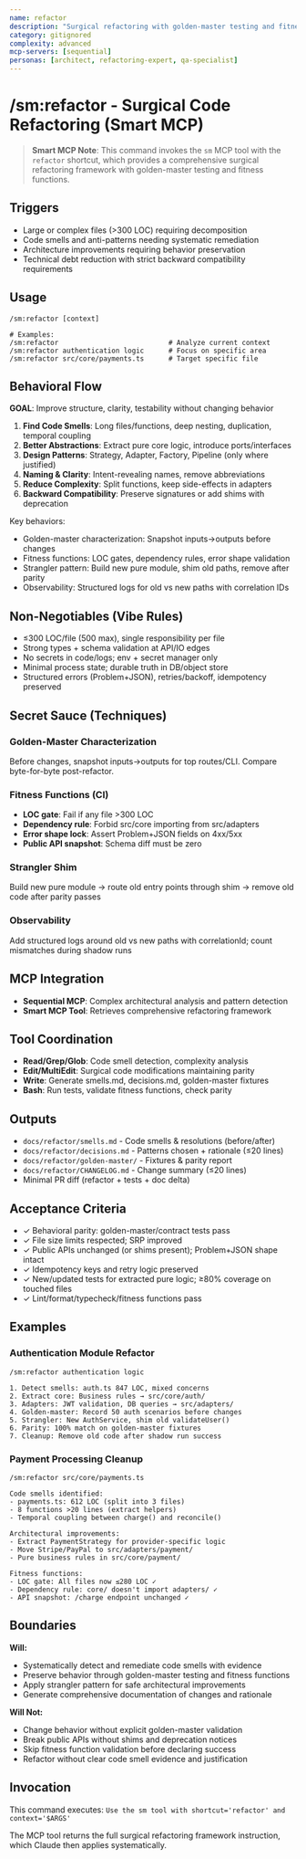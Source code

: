 ```yaml
---
name: refactor
description: "Surgical refactoring with golden-master testing and fitness functions"
category: gitignored
complexity: advanced
mcp-servers: [sequential]
personas: [architect, refactoring-expert, qa-specialist]
---
```


# /sm:refactor - Surgical Code Refactoring (Smart MCP)

> **Smart MCP Note**: This command invokes the `sm` MCP tool with the `refactor` shortcut, which provides a comprehensive surgical refactoring framework with golden-master testing and fitness functions.

## Triggers
- Large or complex files (>300 LOC) requiring decomposition
- Code smells and anti-patterns needing systematic remediation
- Architecture improvements requiring behavior preservation
- Technical debt reduction with strict backward compatibility requirements

## Usage
```
/sm:refactor [context]

# Examples:
/sm:refactor                           # Analyze current context
/sm:refactor authentication logic      # Focus on specific area
/sm:refactor src/core/payments.ts      # Target specific file
```

## Behavioral Flow

**GOAL**: Improve structure, clarity, testability without changing behavior

1. **Find Code Smells**: Long files/functions, deep nesting, duplication, temporal coupling
2. **Better Abstractions**: Extract pure core logic, introduce ports/interfaces
3. **Design Patterns**: Strategy, Adapter, Factory, Pipeline (only where justified)
4. **Naming & Clarity**: Intent-revealing names, remove abbreviations
5. **Reduce Complexity**: Split functions, keep side-effects in adapters
6. **Backward Compatibility**: Preserve signatures or add shims with deprecation

Key behaviors:
- Golden-master characterization: Snapshot inputs→outputs before changes
- Fitness functions: LOC gates, dependency rules, error shape validation
- Strangler pattern: Build new pure module, shim old paths, remove after parity
- Observability: Structured logs for old vs new paths with correlation IDs

## Non-Negotiables (Vibe Rules)
- ≤300 LOC/file (500 max), single responsibility per file
- Strong types + schema validation at API/IO edges
- No secrets in code/logs; env + secret manager only
- Minimal process state; durable truth in DB/object store
- Structured errors (Problem+JSON), retries/backoff, idempotency preserved

## Secret Sauce (Techniques)

### Golden-Master Characterization
Before changes, snapshot inputs→outputs for top routes/CLI. Compare byte-for-byte post-refactor.

### Fitness Functions (CI)
- **LOC gate**: Fail if any file >300 LOC
- **Dependency rule**: Forbid src/core importing from src/adapters
- **Error shape lock**: Assert Problem+JSON fields on 4xx/5xx
- **Public API snapshot**: Schema diff must be zero

### Strangler Shim
Build new pure module → route old entry points through shim → remove old code after parity passes

### Observability
Add structured logs around old vs new paths with correlationId; count mismatches during shadow runs

## MCP Integration
- **Sequential MCP**: Complex architectural analysis and pattern detection
- **Smart MCP Tool**: Retrieves comprehensive refactoring framework

## Tool Coordination
- **Read/Grep/Glob**: Code smell detection, complexity analysis
- **Edit/MultiEdit**: Surgical code modifications maintaining parity
- **Write**: Generate smells.md, decisions.md, golden-master fixtures
- **Bash**: Run tests, validate fitness functions, check parity

## Outputs
- `docs/refactor/smells.md` - Code smells & resolutions (before/after)
- `docs/refactor/decisions.md` - Patterns chosen + rationale (≤20 lines)
- `docs/refactor/golden-master/` - Fixtures & parity report
- `docs/refactor/CHANGELOG.md` - Change summary (≤20 lines)
- Minimal PR diff (refactor + tests + doc delta)

## Acceptance Criteria
- ✓ Behavioral parity: golden-master/contract tests pass
- ✓ File size limits respected; SRP improved
- ✓ Public APIs unchanged (or shims present); Problem+JSON shape intact
- ✓ Idempotency keys and retry logic preserved
- ✓ New/updated tests for extracted pure logic; ≥80% coverage on touched files
- ✓ Lint/format/typecheck/fitness functions pass

## Examples

### Authentication Module Refactor
```
/sm:refactor authentication logic

1. Detect smells: auth.ts 847 LOC, mixed concerns
2. Extract core: Business rules → src/core/auth/
3. Adapters: JWT validation, DB queries → src/adapters/
4. Golden-master: Record 50 auth scenarios before changes
5. Strangler: New AuthService, shim old validateUser()
6. Parity: 100% match on golden-master fixtures
7. Cleanup: Remove old code after shadow run success
```

### Payment Processing Cleanup
```
/sm:refactor src/core/payments.ts

Code smells identified:
- payments.ts: 612 LOC (split into 3 files)
- 8 functions >20 lines (extract helpers)
- Temporal coupling between charge() and reconcile()

Architectural improvements:
- Extract PaymentStrategy for provider-specific logic
- Move Stripe/PayPal to src/adapters/payment/
- Pure business rules in src/core/payment/

Fitness functions:
- LOC gate: All files now ≤280 LOC ✓
- Dependency rule: core/ doesn't import adapters/ ✓
- API snapshot: /charge endpoint unchanged ✓
```

## Boundaries

**Will:**
- Systematically detect and remediate code smells with evidence
- Preserve behavior through golden-master testing and fitness functions
- Apply strangler pattern for safe architectural improvements
- Generate comprehensive documentation of changes and rationale

**Will Not:**
- Change behavior without explicit golden-master validation
- Break public APIs without shims and deprecation notices
- Skip fitness function validation before declaring success
- Refactor without clear code smell evidence and justification

## Invocation
This command executes: `Use the sm tool with shortcut='refactor' and context='$ARGS'`

The MCP tool returns the full surgical refactoring framework instruction, which Claude then applies systematically.
